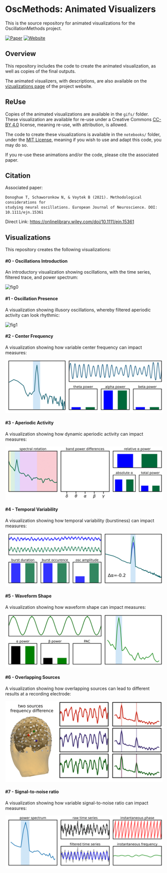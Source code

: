 # OscMethods: Animated Visualizers

This is the source repository for animated visualizations for the OscillationMethods project.

[![Paper](https://img.shields.io/badge/paper-10.1111/ejn.15361-informational.svg)](https://doi.org/10.1111/ejn.15361)
[![Website](https://img.shields.io/badge/site-oscillationmethods.github.io-informational.svg)](https://oscillationmethods.github.io)

## Overview

This repository includes the code to create the animated visualization, as well as copies of the final outputs. 

The animated visualizers, with descriptions, are also available on the 
[vizualizations page](https://oscillationmethods.github.io/docs/viz.html)
of the project website.

## ReUse

Copies of the animated visualizations are available in the `gifs/` folder. 
These visualization are available for re-use under a Creative Commons 
[CC-BY 4.0](https://creativecommons.org/licenses/by/4.0/) 
license, meaning re-use, with attribution, is allowed.

The code to create these visualizations is available in the `notebooks/` folder, under the
[MIT License](https://github.com/OscillationMethods/Visualizers/blob/main/notebooks/LICENSE), 
meaning if you wish to use and adapt this code, you may do so. 

If you re-use these animations and/or the code, please cite the associated paper. 

## Citation

Associated paper:

    Donoghue T, Schaworonkow N, & Voytek B (2021). Methodological considerations for
    studying neural oscillations. European Journal of Neuroscience. DOI: 10.1111/ejn.15361

Direct Link: https://onlinelibrary.wiley.com/doi/10.1111/ejn.15361

## Visualizations

This repository creates the following visualizations:

#### #0 - Oscillations Introduction

An introductory visualization showing oscillations, with the time series, filtered trace, and power spectrum:

![fig0](/gifs/fig0.gif)

#### #1 - Oscillation Presence

A visualization showing illusory oscillations, whereby filtered aperiodic activity can look rhythmic:

![fig1](/gifs/fig1.gif)

#### #2 - Center Frequency

A visualization showing how variable center frequency can impact measures:

![fig2](/gifs/fig2.gif)

#### #3 - Aperiodic Activity

A visualization showing how dynamic aperiodic activity can impact measures:

![fig3](/gifs/fig3.gif)

#### #4 - Temporal Variability

A visualization showing how temporal variability (burstiness) can impact measures:

![fig4](/gifs/fig4.gif)

#### #5 - Waveform Shape

A visualization showing how waveform shape can impact measures:

![fig5](/gifs/fig5.gif)

#### #6 - Overlapping Sources

A visualization showing how overlapping sources can lead to different results at a recording electrode:

![fig6](/gifs/fig6.gif)

#### #7 - Signal-to-noise ratio

A visualization showing how variable signal-to-noise ratio can impact measures:

![fig7](/gifs/fig7.gif)
